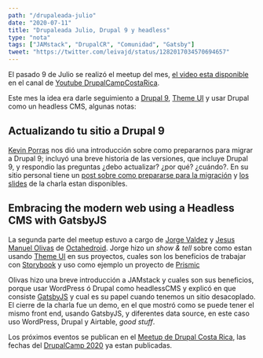 ```yaml
---
path: "/drupaleada-julio"
date: "2020-07-11"
title: "Drupaleada Julio, Drupal 9 y headless"
type: "nota"
tags: ["JAMstack", "DrupalCR", "Comunidad", "Gatsby"]
tweet: "https://twitter.com/leivajd/status/1282017034570694657"
---
```


El pasado 9 de Julio se realiz&oacute; el meetup del mes, [el video esta disponible](https://youtu.be/oVzqTdqSPR0?t=571) en el canal de [Youtube DrupalCampCostaRica](https://www.youtube.com/c/DrupalCampCostaRica).

Este mes la idea era darle seguimiento a [Drupal 9](https://www.drupal.org/docs/understanding-drupal/drupal-9-release-date-and-what-it-means), [Theme UI](https://theme-ui.com/) y usar Drupal como un headless CMS, algunas notas:

## Actualizando tu sitio a Drupal 9

[Kevin Porras](https://twitter.com/kporras07) nos di&oacute; una introducci&oacute;n sobre como prepararnos para migrar a Drupal 9; incluy&oacute; una breve historia de las versiones, que incluye Drupal 9, y respondio las preguntas ¿debo actualizar? ¿por qué? ¿cuándo?. En su sitio personal tiene un [post sobre como prepararse para la migraci&oacute;n](https://kporras07.com/blog/preparing-your-site-drupal-9) y [los slides](https://docs.google.com/presentation/d/1ibEtdI5MRiZ_OPRZLsOha6ggsRY-obiWc7tD5Ft03sw/edit) de la charla estan disponibles.

## Embracing the modern web using a Headless CMS with GatsbyJS

La segunda parte del meetup estuvo a cargo de [Jorge Valdez](https://twitter.com/georch) y [Jesus Manuel Olivas](https://twitter.com/jmolivasde) de [Octahedroid](https://octahedroid.com/). Jorge hizo un _show & tell_ sobre como estan usando [Theme UI](https://theme-ui.com/) en sus proyectos, cuales son los beneficios de trabajar con [Storybook](https://storybook.js.org/) y uso como ejemplo un proyecto de [Prismic](https://prismic.io/)

Olivas hizo una breve introducci&oacute;n a JAMstack y cuales son sus beneficios, porque usar WordPress &oacute; Drupal como headlessCMS y explic&oacute; en que consiste [GatsbyJS](https://www.gatsbyjs.org/) y cual es su papel cuando tenemos un sitio desacoplado. El cierre de la charla fue un demo, en el que mostr&oacute; como se puede tener el mismo front end, usando GatsbyJS, y diferentes data source, en este caso uso WordPress, Drupal y Airtable, _good stuff_.

Los pr&oacute;ximos eventos se publican en el [Meetup de Drupal Costa Rica](https://www.meetup.com/es-ES/Drupal-Costa-Rica/), las fechas del [DrupalCamp 2020](https://www.drupalcamp.cr/) ya estan publicadas.